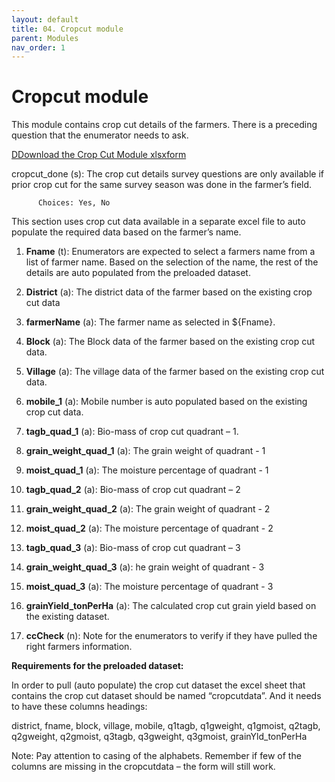 ```yaml
---
layout: default
title: 04. Cropcut module
parent: Modules
nav_order: 1
---
```


# Cropcut module

This module contains crop cut details of the farmers. There is a preceding question that the enumerator needs to ask.

<a href="../Modules/df_cropcut.xlsx" download> DDownload the Crop Cut Module xlsxform </a>



cropcut_done (s): The crop cut details survey questions are only available if prior crop cut for the same survey season was done in the farmer’s field.

          Choices: Yes, No

This section uses crop cut data available in a separate excel file to auto populate the required data based on the farmer’s name. 

1.  **Fname** (t): Enumerators are expected to select a farmers name from a list of farmer name. Based on the selection of the name, the rest of the details are auto populated from the  preloaded dataset. 

2.  **District** (a): The district data of the farmer based on the existing crop cut data

3.  **farmerName** (a): The farmer name as selected in ${Fname}.

4.  **Block** (a): The Block data of the farmer based on the existing crop cut data. 
5.  **Village** (a): The village data of the farmer based on the existing crop cut data.
6.  **mobile_1** (a): Mobile number is auto populated based on the existing crop cut data. 
7.  **tagb_quad_1** (a):  Bio-mass of crop cut quadrant – 1. 
8.  **grain_weight_quad_1** (a): The grain weight of quadrant - 1
9.  **moist_quad_1** (a): The moisture percentage of quadrant - 1
10. **tagb_quad_2** (a): Bio-mass of crop cut quadrant – 2
11. **grain_weight_quad_2** (a): The grain weight of quadrant - 2
12. **moist_quad_2** (a): The moisture percentage of quadrant - 2
13. **tagb_quad_3** (a):  Bio-mass of crop cut quadrant – 3
14. **grain_weight_quad_3** (a): he grain weight of quadrant - 3
15. **moist_quad_3** (a): The moisture percentage of quadrant - 3
16. **grainYield_tonPerHa** (a): The calculated crop cut grain yield based on the existing dataset. 
17. **ccCheck**  (n): Note for the enumerators to verify if they have pulled the right farmers information. 

<div class="alert">

**Requirements for the preloaded dataset:**

In order to pull (auto populate) the crop cut dataset the excel sheet that contains the crop cut dataset should be named “cropcutdata”. And it needs to have these columns headings:

district, fname, block, village, mobile, q1tagb, q1gweight, q1gmoist, q2tagb, q2gweight, q2gmoist, q3tagb, q3gweight, q3gmoist, grainYld_tonPerHa

Note: Pay attention to casing of the alphabets. 
Remember if few of the columns are missing in the cropcutdata – the form will still work. 
</div>